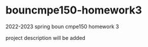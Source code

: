 # bouncmpe150-homework3
2022-2023 spring boun cmpe150 homework 3

project description will be added
